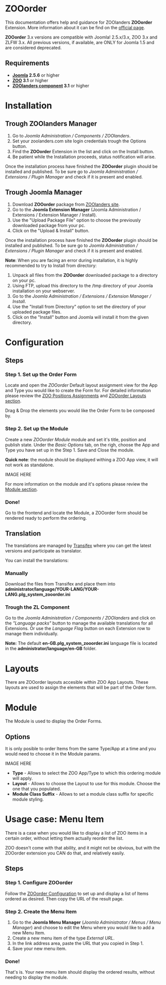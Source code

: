 ZOOorder
========

This documentation offers help and guidance for ZOOlanders **ZOOorder** Extension. More information about it can be find on the [official page](https://www.zoolanders.com/extensions/zooorder).

**ZOOorder** 3.x versions are compatible with Joomla! 2.5.x/3.x, ZOO 3.x and ZLFW 3.x. All previous versions, if available, are ONLY for Joomla 1.5 and are considered deprecated.

Requirements
------------

* **[Joomla](http://www.joomla.org) 2.5.6** or higher
* **[ZOO](http://www.yootheme.com/zoo) 3.1** or higher
* **[ZOOlanders component](https://www.zoolanders.com/extensions/zoolanders) 3.1** or higher

Installation
============

Trough ZOOlanders Manager
-------------------------

1. Go to *Joomla Administration / Components / ZOOlanders*.
2. Set your zoolanders.com site login credentials trough the Options button.
3. Find the **ZOOorder** Extension in the list and click on the Install button.
4. Be patient while the Installation proceeds, status notification will arise.

Once the installation process have finished the **ZOOorder** plugin should be installed and published. To be sure go to *Joomla Administration / Extensions / Plugin Manager* and check if it is present and enabled.

Trough Joomla Manager
----------------------

1. Download **ZOOorder** package from [ZOOlanders site](https://www.zoolanders.com/extensions/zooorder).
2. Go to the **Joomla Extension Manager** (Joomla Administration / Extensions / Extension Manager / Install).
3. Use the "Upload Package File" option to choose the previously downloaded package from your pc.
4. Click on the "Upload & Install" button.

Once the installation process have finished the **ZOOorder** plugin should be installed and published. To be sure go to *Joomla Administration / Extensions / Plugin Manager* and check if it is present and enabled.

**Note**: When you are facing an error during installation, it is highly recommended to try to Install from directory:

1. Unpack all files from the **ZOOorder** downloaded package to a directory on your pc.
2. Using FTP, upload this directory to the /tmp directory of your Joomla installation on your webserver.
3. Go to the *Joomla Administration / Extensions / Extension Manager / Install*.
4. Use the "Install from Directory" option to set the directory of your uploaded package files.
5. Click on the "Install" button and Joomla will install it from the given directory.

Configuration
=============

Steps
-----

### Step 1. Set up the Order Form

Locate and open the *ZOOorder* Default layout assignment view for the App and Type you would like to create the Form for. For detailed information please review the [ZOO Positions Assignments](http://www.yootheme.com/zoo/documentation/advanced/assign-elements-to-layout-positions) and [ZOOorder Layouts section](#layouts).

Drag & Drop the elements you would like the Order Form to be composed by.

### Step 2. Set up the Module

Create a new *ZOOorder Module* module and set it's title, position and publish state. Under the *Basic Options* tab, on the righ, choose the App and Type you have set up in the Step 1. Save and Close the module.

**Quick note**: the module should be displayed withing a ZOO App view, it will not work as standalone.

IMAGE HERE

For more information on the module and it's options please review the [Module section](#module).

### Done!

Go to the frontend and locate the Module, a ZOOorder form should be rendered ready to perform the ordering.

Translation
-----------

The translations are managed by [Transifex](https://www.transifex.com/projects/p/zoolanders/) where you can get the latest versions and participate as translator.

You can install the translations:

### Manually

Download the files from Transifex and place them into **administrator/language/YOUR-LANG/YOUR-LANG.plg_system_zooorder.ini**

### Trough the ZL Component

Go to the *Joomla Administration / Components / ZOOlanders* and click on the *"Language packs"* button to manage the available translations for all Extensions. Or use the *Language Flag* button on each Extension row to manage them individually.

**Note:** The default **en-GB.plg_system_zooorder.ini** language file is located in the **administrator/language/en-GB** folder.

Layouts
=======

There are ZOOorder layouts accesible within ZOO App Layouts. These layouts are used to assign the elements that will be part of the Order form.

Module
======

The Module is used to display the Order Forms.

Options
-------

It is only posible to order Items from the same Type/App at a time and you would need to choose it in the Module params.

IMAGE HERE

* **Type** - Allows to select the ZOO App/Type to which this ordering module will apply.
* **Layout** - Allows to choose the Layout to use for this module. Choose the one that you populated.
* **Module Class Suffix** - Allows to set a module class suffix for specific module styling.

Usage case: Menu Item
=====================

There is a case when you would like to display a list of ZOO items in a certain order, without letting them actually reorder the list.

ZOO doesn't come with that ability, and it might not be obvious, but with the ZOOorder extension you CAN do that, and relatively easily.

Steps
-----

### Step 1. Configure ZOOorder

Follow the [ZOOorder Configuration](#configuration) to set up and display a list of Items ordered as desired. Then copy the URL of the result page.

### Step 2. Create the Menu Item

1. Go to the **Joomla Menu Manager** (*Joomla Administrator / Menus / Menu Manager*) and choose to edit the Menu where you would like to add a new Menu Item.
2. Create a new menu item of the type *External URL*.
3. In the link address area, paste the URL that you copied in Step 1.
4. Save your new menu item.

### Done!

That's is. Your new menu item should display the ordered results, without needing to display the module.
